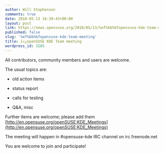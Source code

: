 ```yaml
---
author: Will Stephenson
comments: true
date: 2010-05-13 16:39:43+00:00
layout: post
link: https://news.opensuse.org/2010/05/13/%ef%bb%bfopensuse-kde-team-meeting/
published: false
slug: '%ef%bb%bfopensuse-kde-team-meeting'
title: ï»¿openSUSE KDE Team meeting
wordpress_id: 3285
---
```


All contributors, community members and users are welcome.

The usual topics are:


* old action items




* status report




* calls for testing




* Q&A, misc




Further items are welcome; please add them [http://en.opensuse.org/openSUSE:KDE_Meetings](http://en.opensuse.org/openSUSE:KDE_Meetings)




The meeting will happen in #opensuse-kde IRC channel on irc.freenode.net




You are welcome to join and participate!

